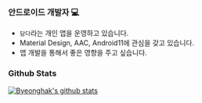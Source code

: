  ### 안드로이드 개발자 💻
 - `담다`라는 개인 앱을 운영하고 있습니다.
 - Material Design, AAC, Android11에 관심을 갖고 있습니다.
 - 앱 개발을 통해서 좋은 영향을 주고 싶습니다.

### Github Stats
[![Byeonghak's github stats](https://github-readme-stats.vercel.app/api?username=hakzzang)](https://github.com/anuraghazra/github-readme-stats)
